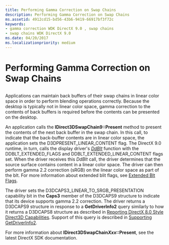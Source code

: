 ```yaml
---
title: Performing Gamma Correction on Swap Chains
description: Performing Gamma Correction on Swap Chains
ms.assetid: 4912cd15-bd56-43b6-9419-66917bf3f72c
keywords:
- gamma correction WDK DirectX 9.0 , swap chains
- swap chains WDK DirectX 9.0
ms.date: 04/20/2017
ms.localizationpriority: medium
---
```


# Performing Gamma Correction on Swap Chains


## <span id="ddk_performing_gamma_correction_on_swap_chains_gg"></span><span id="DDK_PERFORMING_GAMMA_CORRECTION_ON_SWAP_CHAINS_GG"></span>


Applications can maintain back buffers of their swap chains in linear color space in order to perform blending operations correctly. Because the desktop is typically not in linear color space, gamma correction to the contents of back buffers is required before the contents can be presented on the desktop.

An application calls the **IDirect3DSwapChain9::Present** method to present the contents of the next back buffer in the swap chain. In this call, to indicate that the back-buffer contents are in linear color space, the application sets the D3DPRESENT\_LINEAR\_CONTENT flag. The DirectX 9.0 runtime, in turn, calls the display driver's [*DdBlt*](/windows/win32/api/ddrawint/nc-ddrawint-pdd_surfcb_blt) function with the DDBLT\_EXTENDED\_FLAGS and DDBLT\_EXTENDED\_LINEAR\_CONTENT flags set. When the driver receives this *DdBlt* call, the driver determines that the source surface contains content in a linear color space. The driver can then perform gamma 2.2 correction (sRGB) on the linear color space as part of the blt. For more information about extended blit flags, see [Extended Blt Flags](extended-blt-flags.md).

The driver sets the D3DCAPS3\_LINEAR\_TO\_SRGB\_PRESENTATION capability bit in the **Caps3** member of the D3DCAPS9 structure to indicate that its device supports gamma 2.2 correction. The driver returns a D3DCAPS9 structure in response to a **GetDriverInfo2** query similarly to how it returns a D3DCAPS8 structure as described in [Reporting DirectX 8.0 Style Direct3D Capabilities](reporting-directx-8-0-style-direct3d-capabilities.md). Support of this query is described in [Supporting GetDriverInfo2](supporting-getdriverinfo2.md).

For more information about **IDirect3DSwapChain*Xxx*::Present**, see the latest DirectX SDK documentation.

 

